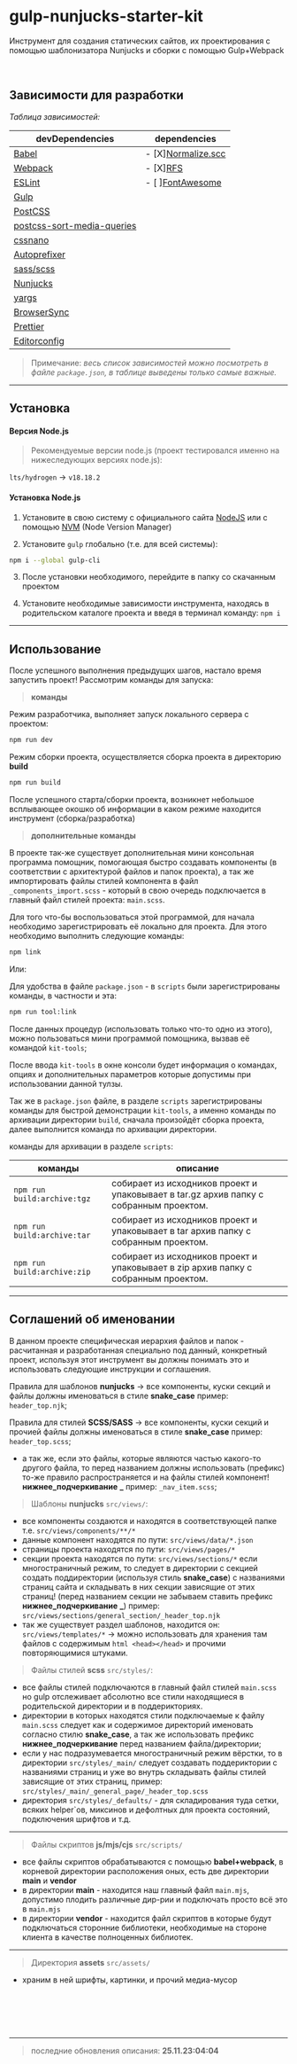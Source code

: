 # gulp-nunjucks-starter-kit

Инструмент для создания статических сайтов, их проектирования с помощью шаблонизатора Nunjucks и сборки с помощью Gulp+Webpack

<br>

## Зависимости для разработки

_Таблица зависимостей:_

| **devDependencies**                                                                 | **dependencies**                                                 |
| ----------------------------------------------------------------------------------- | ---------------------------------------------------------------- |
| [Babel](https://babeljs.io/docs/)                                                   | - [X][Normalize.scc](https://github.com/necolas/normalize.css)   |
| [Webpack](https://webpack.js.org/concepts/)                                         | - [X][RFS](https://github.com/twbs/rfs/tree/v9.0.3#installation) |
| [ESLint](https://eslint.org/docs/latest/)                                           | - [ ][FontAwesome](https://fontawesome.com/docs)                 |
| [Gulp](https://gulpjs.com/docs/en/getting-started/quick-start)                      |                                                                  |
| [PostCSS](https://github.com/postcss/gulp-postcss)                                  |                                                                  |
| [postcss-sort-media-queries](https://github.com/yunusga/postcss-sort-media-queries) |                                                                  |
| [cssnano](https://github.com/cssnano/cssnano)                                       |                                                                  |
| [Autoprefixer](https://github.com/postcss/autoprefixer)                             |                                                                  |
| [sass/scss](https://sass-lang.com/documentation/)                                   |                                                                  |
| [Nunjucks](https://mozilla.github.io/nunjucks/templating.html)                      |                                                                  |
| [yargs](http://yargs.js.org/docs/)                                                  |                                                                  |
| [BrowserSync](https://browsersync.io/docs)                                          |                                                                  |
| [Prettier](https://prettier.io/docs/en/)                                            |                                                                  |
| [Editorconfig](https://editorconfig.org/)                                           |                                                                  |

> Примечание:
> _весь список зависимостей можно посмотреть в файле `package.json`, в таблице выведены только самые важные._

---

## Установка

#### Версия Node.js

> Рекомендуемые версии node.js (проект тестировался именно на нижеследующих версиях node.js):

`lts/hydrogen` -> `v18.18.2`

#### Установка Node.js

1. Установите в свою систему с официального сайта [NodeJS](https://nodejs.org/en/) или с помощью [NVM](https://github.com/nvm-sh/nvm#installing-and-updating) (Node Version Manager)

2. Установите `gulp` глобально (т.е. для всей системы):

```bash
npm i --global gulp-cli
```

3. После установки необходимого, перейдите в папку со скачанным проектом

4. Установите необходимые зависимости инструмента, находясь в родительском каталоге проекта и введя в терминал команду: `npm i`

---

## Использование

После успешного выполнения предыдущих шагов, настало время запустить проект! Рассмотрим команды для запуска:

> **команды**

Режим разработчика, выполняет запуск локального сервера с проектом:

```bash
npm run dev
```

Режим сборки проекта, осуществляется сборка проекта в директорию **build**

```bash
npm run build
```

После успешного старта/сборки проекта, возникнет небольшое всплывающее окошко об информации в каком режиме находится инструмент (сборка/разработка)

> **дополнительные команды**

В проекте так-же существует дополнительная мини консольная программа помощник, помогающая быстро создавать компоненты (в соответствии с архитектурой файлов и папок проекта), а так же импортировать файлы стилей компонента в файл `_components_import.scss` - который в свою очередь подключается в главный файл стилей проекта: `main.scss`.

Для того что-бы воспользоваться этой программой, для начала необходимо зарегистрировать её локально для проекта. Для этого необходимо выполнить следующие команды:

```bash
npm link
```

Или:

Для удобства в файле `package.json` - в `scripts` были зарегистрированы команды, в частности и эта:

```bash
npm run tool:link
```

После данных процедур (использовать только что-то одно из этого), можно пользоваться мини программой помощника, вызвав её командой `kit-tools`;

После ввода `kit-tools` в окне консоли будет информация о командах, опциях и дополнительных параметров которые допустимы при использовании данной тулзы.

Так же в `package.json` файле, в разделе `scripts` зарегистрированы команды для быстрой демонстрации `kit-tools`, а именно команды по архивации директории `build`, сначала произойдёт сборка проекта, далее выполнится команда по архивации директории.

команды для архивации в разделе `scripts`:

| **команды**                            | **описание**                                                                           |
| -------------------------------------- | -------------------------------------------------------------------------------------- |
| <code>npm run build:archive:tgz</code> | собирает из исходников проект и упаковывает в tar.gz архив папку с собранным проектом. |
| <code>npm run build:archive:tar</code> | собирает из исходников проект и упаковывает в tar архив папку с собранным проектом.    |
| <code>npm run build:archive:zip</code> | собирает из исходников проект и упаковывает в zip архив папку с собранным проектом.    |

---

## Соглашений об именовании

В данном проекте специфическая иерархия файлов и папок - расчитанная и разработанная специально под данный, конкретный проект, используя этот инструмент вы должны понимать это и использовать следующие инструкции и соглашения.

Правила для шаблонов **nunjucks** -> все компоненты, куски секций и файлы должны именоваться в стиле **snake_case** пример: `header_top.njk`;

Правила для стилей **SCSS/SASS** -> все компоненты, куски секций и прочией файлы должны именоваться в стиле **snake_case** пример: `header_top.scss`;

- а так же, если это файлы, которые являются частью какого-то другого файла, то перед названием должны использовать (префикс) то-же правило распространяется и на файлы стилей компонент! **нижнее_подчеркивание** **\_** пример: `_nav_item.scss`;

> Шаблоны **nunjucks** `src/views/`:

- все компоненты создаются и находятся в соответствующей папке т.е. `src/views/components/**/*`
- данные компонент находятся по пути: `src/views/data/*.json`
- страницы проекта находятся по пути: `src/views/pages/*`
- секции проекта находятся по пути: `src/views/sections/*` если многостраничный режим, то следует в директории с секцией создать поддиректории (используя стиль **snake_case**) с названиями страниц сайта и складывать в них секции зависящие от этих страниц! (перед названием секции не забываем ставить префикс **нижнее_подчеркивание** **\_**) пример: `src/views/sections/general_section/_header_top.njk`
- так же существует раздел шаблонов, находится он: `src/views/templates/*` -> можно использовать для хранения там файлов с содержимым `html <head></head>` и прочими повторяющимися штуками.

> Файлы стилей **scss** `src/styles/`:

- все файлы стилей подключаются в главный файл стилей `main.scss` но gulp отслеживает абсолютно все стили находящиеся в родительской директории и в поддерикториях.
- директории в которых находятся стили подключаемые к файлу `main.scss` следует как и содержимое директорий именовать согласно стилю **snake_case**, а так же использовать префикс **нижнее_подчеркивание** перед названием файла/директории;
- если у нас подразумевается многостраничный режим вёрстки, то в директории `src/styles/_main/` следует создавать поддериктории с названиями страниц и уже во внутрь складывать файлы стилей зависящие от этих страниц, пример: `src/styles/_main/_general_page/_header_top.scss`
- директория `src/styles/_defaults/` - для складирования туда сетки, всяких helper`ов, миксинов и дефолтных для проекта состояний, подключения шрифтов и т.д.

---

> Файлы скриптов **js/mjs/cjs** `src/scripts/`

- все файлы скриптов обрабатываются с помощью **babel+webpack**, в корневой директории расположения оных, есть две директории **main** и **vendor**
- в директории **main** - находится наш главный файл `main.mjs`, допустимо плодить различные дир-рии и подключать просто всё это в `main.mjs`
- в директории **vendor** - находится файл скриптов в которые будут подключаться сторонние библиотеки, необходимые на стороне клиента в качестве полноценных библиотек.

---

> Директория **assets** `src/assets/`

- храним в ней шрифты, картинки, и прочий медиа-мусор

<br><br>
<br><br>

---

> последние обновления описания: **25.11.23:04:04**

